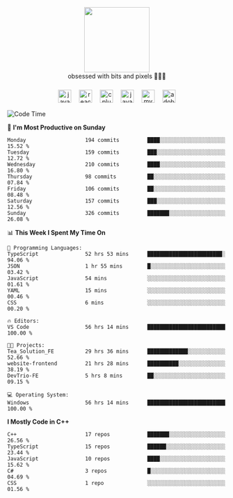 


  <div align="center">
    
   <img src = "https://i.postimg.cc/W1R4TF4j/d6kpuve-c97567cf-518b-4b86-a271-5c89d88d22f7.gif"  width=150px height=150px />
 </div>

<div align="center">
  obsessed with bits and pixels 🧑‍💻🎨
</div>

  ###
<div align="center">
 <img src="https://cdn.jsdelivr.net/gh/devicons/devicon/icons/javascript/javascript-original.svg" height="30" alt="javascript logo"  />
  <img width="10" />
  <img src="https://cdn.jsdelivr.net/gh/devicons/devicon/icons/react/react-original.svg" height="30" alt="react logo"  />
  <img width="10" />
   <!--<img src="https://cdn.jsdelivr.net/gh/devicons/devicon/icons/nodejs/nodejs-original.svg" height="30" alt="nodejs logo"  />
  <img width="10" />
 <img src="https://cdn.jsdelivr.net/gh/devicons/devicon/icons/flutter/flutter-original.svg" height="30" alt="flutter logo"  />
 <img width="10" />-->
  <img src="https://cdn.jsdelivr.net/gh/devicons/devicon/icons/cplusplus/cplusplus-original.svg" height="30" alt="cpluplus logo"  />
  <img width="10" />
  <img src="https://cdn.jsdelivr.net/gh/devicons/devicon/icons/java/java-original.svg" height="30" alt="java logo"  />
  <img width="10" />
  <img src="https://skillicons.dev/icons?i=mysql" height="30" alt="mysql logo"  />
  <img width="10" />
  <img src="https://skillicons.dev/icons?i=pr" height="30" alt="adobepremierepro logo"  />
</div>

<!--START_SECTION:waka-->
![Code Time](http://img.shields.io/badge/Code%20Time-1%2C673%20hrs%2019%20mins-blue)

📅 **I'm Most Productive on Sunday** 

```text
Monday                   194 commits         ████░░░░░░░░░░░░░░░░░░░░░   15.52 % 
Tuesday                  159 commits         ███░░░░░░░░░░░░░░░░░░░░░░   12.72 % 
Wednesday                210 commits         ████░░░░░░░░░░░░░░░░░░░░░   16.80 % 
Thursday                 98 commits          ██░░░░░░░░░░░░░░░░░░░░░░░   07.84 % 
Friday                   106 commits         ██░░░░░░░░░░░░░░░░░░░░░░░   08.48 % 
Saturday                 157 commits         ███░░░░░░░░░░░░░░░░░░░░░░   12.56 % 
Sunday                   326 commits         ███████░░░░░░░░░░░░░░░░░░   26.08 % 
```


📊 **This Week I Spent My Time On** 

```text
💬 Programming Languages: 
TypeScript               52 hrs 53 mins      ████████████████████████░   94.06 % 
JSON                     1 hr 55 mins        █░░░░░░░░░░░░░░░░░░░░░░░░   03.42 % 
JavaScript               54 mins             ░░░░░░░░░░░░░░░░░░░░░░░░░   01.61 % 
YAML                     15 mins             ░░░░░░░░░░░░░░░░░░░░░░░░░   00.46 % 
CSS                      6 mins              ░░░░░░░░░░░░░░░░░░░░░░░░░   00.20 % 

🔥 Editors: 
VS Code                  56 hrs 14 mins      █████████████████████████   100.00 % 

🐱‍💻 Projects: 
Tea_Solution_FE          29 hrs 36 mins      █████████████░░░░░░░░░░░░   52.66 % 
website-frontend         21 hrs 28 mins      ██████████░░░░░░░░░░░░░░░   38.19 % 
DevTrio-FE               5 hrs 8 mins        ██░░░░░░░░░░░░░░░░░░░░░░░   09.15 % 

💻 Operating System: 
Windows                  56 hrs 14 mins      █████████████████████████   100.00 % 
```

**I Mostly Code in C++** 

```text
C++                      17 repos            ███████░░░░░░░░░░░░░░░░░░   26.56 % 
TypeScript               15 repos            ██████░░░░░░░░░░░░░░░░░░░   23.44 % 
JavaScript               10 repos            ████░░░░░░░░░░░░░░░░░░░░░   15.62 % 
C#                       3 repos             █░░░░░░░░░░░░░░░░░░░░░░░░   04.69 % 
CSS                      1 repo              ░░░░░░░░░░░░░░░░░░░░░░░░░   01.56 % 
```




<!--END_SECTION:waka-->
